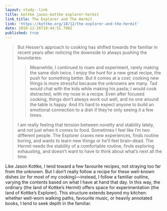 ```yaml
---
layout: study--link
title: kottke jason-kottke explorer-hermit
link_title: The Explorer and The Hermit
link: 'https://kottke.org/18/12/the-explorer-and-the-hermit'
date: 2018-12-26T19:44:51.798Z
published: true
---
```

> But Hesser’s approach to cooking has shifted towards the familiar in recent years after noticing the downside to always pushing the boundaries:
> 
> > Meanwhile, I continued to roam and experiment, rarely making the same dish twice. I enjoy the hunt for a new great recipe, the push for something better. But it comes at a cost; cooking new things is more stressful because the unknowns are many. Tad would chat with the kids while making his pasta; I would cook distracted, with my nose in a recipe. Even after focused cooking, things don’t always work out well, and no one around the table is happy. And it’s hard to expect anyone to build an emotional connection to a dish if they’re only seeing it a few times.
> 
> I am really feeling that tension between novelty and stability lately, and not just when it comes to food. Sometimes I feel like I’m two different people. The Explorer craves new experiences, finds routine boring, and wants to learn new things or he’ll feel brain-dead. The Hermit needs the stability of a comfortable routine, finds exploring exhausting, and doesn’t want to have to think about what’s next all the time.

Like Jason Kottke, I tend toward a few favourite recipes, not straying too far from the unknown. But I don’t really follow a recipe for these well-known dishes (or for most of my cooking)—instead, I follow a familiar outline, varying the contents based on what I have at hand that day. In this way, the ordinary (the land of Kottke’s Hermit) offers space for experimentation (the land of Kottke’s Explorer). This structure extends beyond my kitchen: whether well-worn walking paths, favourite music, or heavily annotated books, I tend to seek depth in the familiar.
